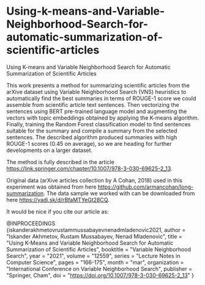 # Using-k-means-and-Variable-Neighborhood-Search-for-automatic-summarization-of-scientific-articles
Using K-means and Variable Neighborhood Search for Automatic Summarization of Scientific Articles

This work presents a method for summarizing scientific articles from the arXive dataset using Variable Neighborhood Search (VNS) heuristics to automatically find the best summaries in terms of ROUGE-1  score  we  could  assemble  from  scientific  article  text  sentences.  Then vectorizing the sentences using BERT pre-trained language model and augmenting the vectors with topic embeddings obtained by applying the K-means  algorithm.  Finally,  training  the  Random  Forest  classification model to find sentences suitable for the summary and compile a summary  from  the  selected  sentences.  The  described  algorithm  produced summaries with high ROUGE-1 scores (0.45 on average), so we are heading for further developments on a larger dataset.

The method is fully described in the article https://link.springer.com/chapter/10.1007/978-3-030-69625-2_13.

Original data (arXive articles collection by A Cohan, 2018) used in this experiment was obtained from here https://github.com/armancohan/long-summarization.
The data sample we worked with can be downloaded from here https://yadi.sk/d/rBfaMTYeGt28CQ.

It would be nice if you cite our article as:

@INPROCEEDINGS {iskanderakhmetovrustammussabayevnenadmladenovic2021,
    author       = "Iskander Akhmetov, Rustam Mussabayev, Nenad Mladenovic",
    title        = "Using K-Means and Variable Neighborhood Search for Automatic Summarization of Scientific Articles",
    booktitle    = "Variable Neighborhood Search",
    year         = "2021",
    volume       = "12559",
    series       = "Lecture Notes in Computer Science",
    pages        = "166-175",
    month        = "mar",
    organization = "International Conference on Variable Neighborhood Search",
    publisher    = "Springer, Cham",
    doi          = "https://doi.org/10.1007/978-3-030-69625-2_13"
}
